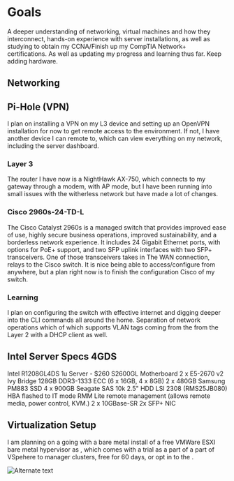 # Goals

A deeper understanding of networking, virtual machines and how they interconnect, hands-on experience with server installations, as well as studying to obtain my CCNA/Finish up my CompTIA Network+ certifications. As well as updating my progress and learning thus far. Keep adding hardware.

## Networking

## Pi-Hole (VPN)

I plan on installing a VPN on my L3 device and setting up an OpenVPN installation for now to get remote access to the environment. If not, I have another device I can remote to, which can view everything on my network, including the server dashboard.

### Layer 3

The router I have now is a NightHawk AX-750, which connects to my gateway through a modem, with AP mode, but I have been running into small issues with the witherless network but have made a lot of  changes.

### Cisco 2960s-24-TD-L

The Cisco Catalyst 2960s is a managed switch that provides improved ease of use, highly secure business operations, improved sustainability, and a borderless network experience. It includes 24 Gigabit Ethernet ports, with options for PoE+ support, and two SFP uplink interfaces with two SFP+ transceivers. One of those transceivers takes in The WAN connection, relays to the Cisco switch. It is nice being able to access/configure from anywhere, but a plan right now is to finish the configuration Cisco of my switch.

### Learning

I plan on configuring the switch with effective internet and digging deeper into the CLI commands all around the home. Separation of network operations which of which supports VLAN tags coming from the from the Layer 2 with a DHCP client as well.

## Intel Server Specs 4GDS

Intel R1208GL4DS 1u Server - $260
S2600GL Motherboard
2 x E5-2670 v2 Ivy Bridge
128GB DDR3-1333 ECC (6 x 16GB, 4 x 8GB)
2 x 480GB Samsung PM883 SSD
4 x 900GB Seagate SAS 10k 2.5" HDD
LSI 2308 (RMS25JB080) HBA flashed to IT mode
RMM Lite remote management (allows remote media, power control, KVM.)
2 x 10GBase-SR 2x SFP+ NIC

## Virtualization Setup

I am planning on a going with a bare metal install of a free VMWare ESXI bare metal hypervisor as , which comes with a trial as a part of a part of VSpehere to manager clusters, free for 60 days, or opt in to the .


<img src="https://docs.vmware.com/en/VMware-vSphere/images/GUID-5EB66614-1EE8-4F39-8C8B-1E97EEE76791-high.png" alt="Alternate text" />